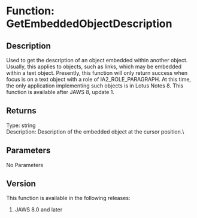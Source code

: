# Function: GetEmbeddedObjectDescription

## Description

Used to get the description of an object embedded within another object.
Usually, this applies to objects, such as links, which may be embedded
within a text object. Presently, this function will only return success
when focus is on a text object with a role of IA2_ROLE_PARAGRAPH. At
this time, the only application implementing such objects is in Lotus
Notes 8. This function is available after JAWS 8, update 1.

## Returns

Type: string\
Description: Description of the embedded object at the cursor position.\

## Parameters

No Parameters

## Version

This function is available in the following releases:

1.  JAWS 8.0 and later
